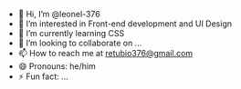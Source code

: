 - 👋 Hi, I’m @leonel-376
- 👀 I’m interested in Front-end development and UI Design 
- 🌱 I’m currently learning CSS 
- 💞️ I’m looking to collaborate on ...
- 📫 How to reach me at retubio376@gmail.com
- 😄 Pronouns: he/him
- ⚡ Fun fact: ...

<!---
leonel-376/leonel-376 is a ✨ special ✨ repository because its `README.md` (this file) appears on your GitHub profile.
You can click the Preview link to take a look at your changes.
--->
